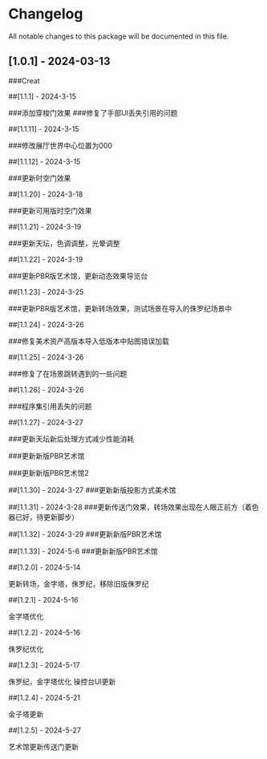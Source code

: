 # Changelog
All notable changes to this package will be documented in this file.

## [1.0.1] - 2024-03-13

###Creat

##[1.1.1]  - 2024-3-15

###添加穿梭门效果
###修复了手部UI丢失引用的问题

##[1.1.11]  - 2024-3-15

###修改展厅世界中心位置为000


##[1.1.12]  - 2024-3-15

###更新时空门效果

##[1.1.20]  - 2024-3-18

###更新可用版时空门效果

##[1.1.21]  - 2024-3-19

###更新天坛，色调调整，光晕调整

##[1.1.22]  - 2024-3-19

###更新PBR版艺术馆，更新动态效果导览台

##[1.1.23]  - 2024-3-25

###更新PBR版艺术馆，更新转场效果，测试场景在导入的侏罗纪场景中


##[1.1.24]  - 2024-3-26

###修复美术资产高版本导入低版本中贴图错误加载

##[1.1.25]  - 2024-3-26

###修复了在场景跳转遇到的一些问题

##[1.1.26]  - 2024-3-26

###程序集引用丢失的问题

##[1.1.27]  - 2024-3-27

###更新天坛新后处理方式减少性能消耗

###更新新版PBR艺术馆

###更新新版PBR艺术馆2

##[1.1.30]  - 2024-3-27
###更新新版投影方式美术馆

##[1.1.31]  - 2024-3-28
###更新传送门效果，转场效果出现在人眼正前方（着色器已好，待更新脚步）


##[1.1.32]  - 2024-3-29
###更新新版PBR艺术馆

##[1.1.33]  - 2024-5-6
###更新新版PBR艺术馆

##[1.2.0]  -  2024-5-14

更新转场，金字塔，侏罗纪，移除旧版侏罗纪

##[1.2.1]  -  2024-5-16

金字塔优化

##[1.2.2]  -  2024-5-16

侏罗纪优化

##[1.2.3]  -  2024-5-17

侏罗纪，金字塔优化
操控台UI更新

##[1.2.4]  -  2024-5-21

金子塔更新

##[1.2.5]  -  2024-5-27

艺术馆更新传送门更新